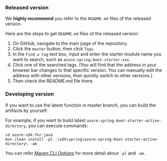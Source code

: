 
### Released version

We **highly recommend** you refer to the `README.md` files of the released version.

Here are the steps to get `README.md` files of the released version:

1. On GitHub, navigate to the main page of the repository.
1. Click the `master` button, then click `Tags`.
1. In the `Find a tag` text box, input and enter the starter module name you want to search, such as `azure-spring-boot-starter-xxx`.
1. Click one of the searched tags. (You will find that the address in your browser bar changes to that specific version. You can manually edit the address with other versions, then quickly switch to other versions.)
1. Then check the README.md file there.


### Developing version

If you want to use the latest function in master branch, you can build the artifacts by yourself.

For example, if you want to build latest `azure-spring-boot-starter-active-directory`, you can execute commands:

```shell script
cd azure-sdk-for-java
mvn clean install -pl .\sdk\spring\azure-spring-boot-starter-active-directory\ -am
```

You can refer [Maven CLI Options] for more detail about `-pl` and `-am`.

[Maven CLI Options]: https://maven.apache.org/ref/3.1.0/maven-embedder/cli.html
